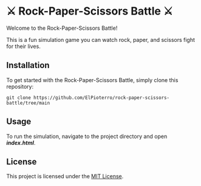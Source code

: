 # ⚔️ Rock-Paper-Scissors Battle ⚔️

Welcome to the Rock-Paper-Scissors Battle! 

This is a fun simulation game you can watch rock, paper, and scissors fight for their lives.

## Installation

To get started with the Rock-Paper-Scissors Battle, simply clone this repository:
```
git clone https://github.com/ElPioterro/rock-paper-scissors-battle/tree/main
```

## Usage

To run the simulation, navigate to the project directory and open ***index.html***.

## License

This project is licensed under the [MIT License](license.txt).

